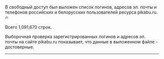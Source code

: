 В свободный доступ был выложен список логинов, адресов эл. почты и телефонов российских и белорусских пользователей ресурса pikabu.ru. 🔥

Всего 1,091,670 строк.

Выборочная проверка зарегистрированных логинов и адресов эл. почты на сайте pikabu.ru показывает, что данные в выложенном файле - достоверные. 

-----------


